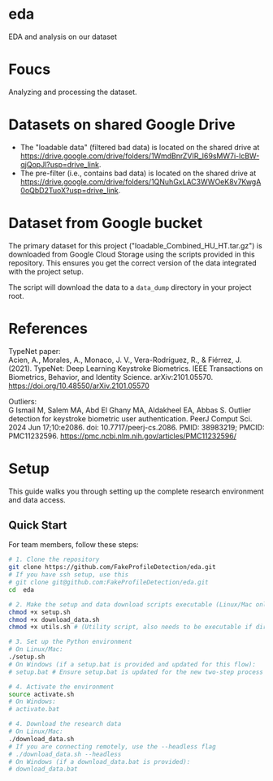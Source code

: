 # eda
EDA and analysis on our dataset

# Foucs
Analyzing and processing the dataset.

# Datasets on shared Google Drive
- The "loadable data" (filtered bad data) is located on the shared drive at https://drive.google.com/drive/folders/1WmdBnrZVIR_I69sMW7i-lcBW-qjQopJl?usp=drive_link.
- The pre-filter (i.e., contains bad data) is located on the shared drive at https://drive.google.com/drive/folders/1QNuhGxLAC3WWOeK8v7KwgA0oQbD2TuoX?usp=drive_link.

# Dataset from Google bucket
The primary dataset for this project ("loadable_Combined_HU_HT.tar.gz") is downloaded from Google Cloud Storage using the scripts provided in this repository. This ensures you get the correct version of the data integrated with the project setup.

The script will download the data to a `data_dump` directory in your project root.

# References
TypeNet paper:\
Acien, A., Morales, A., Monaco, J. V., Vera-Rodríguez, R., & Fiérrez, J. (2021). TypeNet: Deep Learning Keystroke Biometrics. IEEE Transactions on Biometrics, Behavior, and Identity Science. arXiv:2101.05570. https://doi.org/10.48550/arXiv.2101.05570 

Outliers:\
G Ismail M, Salem MA, Abd El Ghany MA, Aldakheel EA, Abbas S. Outlier detection for keystroke biometric user authentication. PeerJ Comput Sci. 2024 Jun 17;10:e2086. doi: 10.7717/peerj-cs.2086. PMID: 38983219; PMCID: PMC11232596.  https://pmc.ncbi.nlm.nih.gov/articles/PMC11232596/ 

# Setup

This guide walks you through setting up the complete research environment and data access.

## Quick Start

For team members, follow these steps:

```bash
# 1. Clone the repository
git clone https://github.com/FakeProfileDetection/eda.git
# If you have ssh setup, use this
# git clone git@github.com:FakeProfileDetection/eda.git
cd  eda

# 2. Make the setup and data download scripts executable (Linux/Mac only)
chmod +x setup.sh
chmod +x download_data.sh
chmod +x utils.sh # (Utility script, also needs to be executable if directly run, though usually sourced)

# 3. Set up the Python environment
# On Linux/Mac:
./setup.sh
# On Windows (if a setup.bat is provided and updated for this flow):
# setup.bat # Ensure setup.bat is updated for the new two-step process

# 4. Activate the environment
source activate.sh
# On Windows:
# activate.bat

# 4. Download the research data
# On Linux/Mac:
./download_data.sh
# If you are connecting remotely, use the --headless flag
# ./download_data.sh --headless
# On Windows (if a download_data.bat is provided):
# download_data.bat



